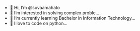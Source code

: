 - 👋 Hi, I’m @sovaamahato
- 👀 I’m interested in solving complex proble....
- 🌱 I’m currently learning Bachelor in Information Technology...
- 💞️ I love to code on python...

<!---
sovaamahato/sovaamahato is a ✨ special ✨ repository because its `README.md` (this file) appears on your GitHub profile.
You can click the Preview link to take a look at your changes.
--->
